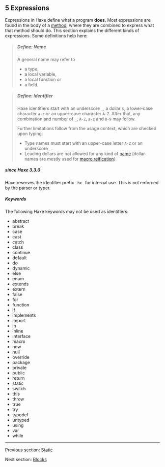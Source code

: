 ## 5 Expressions

Expressions in Haxe define what a program **does**. Most expressions are found in the body of a [method](class-field-method.md), where they are combined to express what that method should do. This section explains the different kinds of expressions. Some definitions help here:

> ##### Define: Name
>
> A general name may refer to
> 
> * a type,
> * a local variable,
> * a local function or
> * a field.
> 

> ##### Define: Identifier
>
> Haxe identifiers start with an underscore `_`, a dollar `$`, a lower-case character `a-z` or an upper-case character `A-Z`. After that, any combination and number of `_`, `A-Z`, `a-z` and `0-9` may follow.
> 
> Further limitations follow from the usage context, which are checked upon typing:
> 
> * Type names must start with an upper-case letter `A-Z` or an underscore `_`.
> * Leading dollars are not allowed for any kind of [name](dictionary.md#define-name) (dollar-names are mostly used for [macro reification](macro-reification.md)).
> 

##### since Haxe 3.3.0

Haxe reserves the identifier prefix `_hx_` for internal use. This is not enforced by the parser or typer.

##### Keywords

The following Haxe keywords may not be used as identifiers:

* abstract
* break
* case
* cast
* catch
* class
* continue
* default
* do
* dynamic
* else
* enum
* extends
* extern
* false
* for
* function
* if
* implements
* import
* in
* inline
* interface
* macro
* new
* null
* override
* package
* private
* public
* return
* static
* switch
* this
* throw
* true
* try
* typedef
* untyped
* using
* var
* while

---

Previous section: [Static](class-field-static.md)

Next section: [Blocks](expression-block.md)